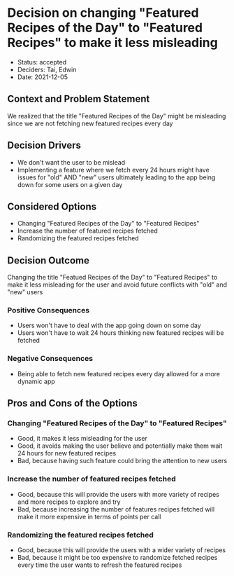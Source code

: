 # Decision on changing "Featured Recipes of the Day" to "Featured Recipes" to make it less misleading

* Status: accepted
* Deciders: Tai, Edwin
* Date: 2021-12-05


## Context and Problem Statement

We realized that the title "Featured Recipes of the Day" might be misleading since we are not fetching new featured recipes every day

## Decision Drivers 

* We don't want the user to be mislead
* Implementing a feature where we fetch every 24 hours might have issues for "old" AND "new" users ultimately leading to the app being down for some users on a given day

## Considered Options

* Changing "Featured Recipes of the Day" to "Featured Recipes"
* Increase the number of featured recipes fetched
* Randomizing the featured recipes fetched

## Decision Outcome

Changing the title "Featued Recipes of the Day" to "Featured Recipes" to make it less misleading for the user and avoid future conflicts with "old" and "new" users

### Positive Consequences <!-- optional -->

* Users won't have to deal with the app going down on some day
* Users won't have to wait 24 hours thinking new featured recipes will be fetched

### Negative Consequences <!-- optional -->

* Being able to fetch new featured recipes every day allowed for a more dynamic app

## Pros and Cons of the Options <!-- optional -->

### Changing "Featured Recipes of the Day" to "Featured Recipes"


* Good, it makes it less misleading for the user
* Good, it avoids making the user believe and potentially make them wait 24 hours for new featured recipes
* Bad, because having such feature could bring the attention to new users

### Increase the number of featured recipes fetched

* Good, because this will provide the users with more variety of recipes and more recipes to explore and try
* Bad, because increasing the number of features recipes fetched will make it more expensive in terms of points per call

### Randomizing the featured recipes fetched

* Good, because this will provide the users with a wider variety of recipes
* Bad, because it might be too expensive to randomize fetched recipes every time the user wants to refresh the featured recipes
